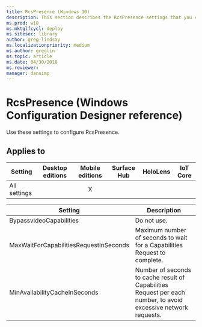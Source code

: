 ```yaml
---
title: RcsPresence (Windows 10)
description: This section describes the RcsPresence settings that you can configure in provisioning packages for Windows 10 using Windows Configuration Designer.
ms.prod: w10
ms.mktglfcycl: deploy
ms.sitesec: library
author: greg-lindsay
ms.localizationpriority: medium
ms.author: greglin
ms.topic: article
ms.date: 04/30/2018
ms.reviewer: 
manager: dansimp
---
```


# RcsPresence (Windows Configuration Designer reference)

Use these settings to configure RcsPresence. 

## Applies to

| Setting   | Desktop editions | Mobile editions | Surface Hub | HoloLens | IoT Core |
| --- | :---: | :---: | :---: | :---: | :---: |
| All settings |   | X |  |  |  |

Setting | Description
--- | ---
BypassvideoCapabilities | Do not use.
MaxWaitForCapabilitiesRequestInSeconds | Maximum number of seconds to wait for a Capabilities Request to complete. 
MinAvailabilityCacheInSeconds |  Number of seconds to cache result of Capabilities Request per each number, to avoid excessive network requests.


